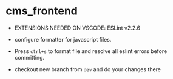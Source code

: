 # cms_frontend

- EXTENSIONS NEEDED ON VSCODE: ESLint v2.2.6  
- configure formatter for javascript files.  
- Press `ctrl+s` to format file and resolve all eslint errors before committing. 

- checkout new branch from `dev` and do your changes there


